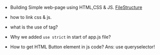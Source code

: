
- Building Simple web-page using HTML,CSS & JS.
[FileStructure](https://learn.microsoft.com/en-us/training/modules/build-simple-website/2-project-structure)

- how to link css & js.
- what is the use of <noscript> tag?
- Why we added `use strict` in start of app.js file?

- How to get HTML Button element in js code?
Ans: use queryselector!
